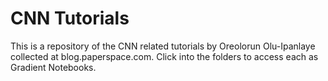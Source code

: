 # CNN Tutorials

This is a repository of the CNN related tutorials by Oreolorun Olu-Ipanlaye collected at blog.paperspace.com. Click into the folders to access each as Gradient Notebooks.

